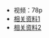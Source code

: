 * 视频：78p
* [相关资料1](https://www.yuque.com/mrlinxi/pxvr4g)
* [相关资料2](https://gitee.com/lixiaogou/cloud2020)
